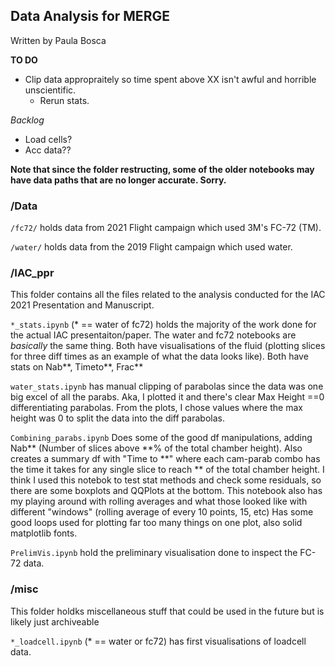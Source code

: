 ## Data Analysis for MERGE 
Written by Paula Bosca 



**TO DO**
- Clip data appropraitely so time spent above XX isn't awful and horrible unscientific. 
	- Rerun stats. 


*Backlog*
- Load cells? 
- Acc data??


**Note that since the folder restructing, some of the older notebooks may have data paths that are no longer accurate. Sorry.**

### /Data
`/fc72/` holds data from 2021 Flight campaign which used 3M's FC-72 (TM). 

`/water/` holds data from the 2019 Flight campaign which used water. 

### /IAC_ppr 
This folder contains all the files related to the analysis conducted for the IAC 2021 Presentation and Manuscript. 


`*_stats.ipynb` (* == water of fc72) holds the majority of the work done for the actual IAC presentaiton/paper. 
The water and fc72 notebooks are *basically* the same thing. 
Both have visualisations of the fluid (plotting slices for three diff times as an example of what the data looks like). 
Both have stats on Nab\*\*, Timeto\*\*, Frac\*\* 

`water_stats.ipynb` has manual clipping of parabolas since the data was one big excel of all the parabs. 
Aka, I plotted it and there's clear Max Height ==0 differentiating parabolas.
From the plots, I chose values where the max height was 0 to split the data into the diff parabolas. 


`Combining_parabs.ipynb` Does some of the good df manipulations, adding Nab\*\* (Number of slices above \*\*% of the total chamber height). 
Also creates a summary df with "Time to \*\*" where each cam-parab combo has the time it takes for any single slice to reach \*\* of the total chamber height. 
I think I used this notebok to test stat methods and check some residuals, so there are some boxplots and QQPlots at the bottom. 
This notebook also has my playing around with rolling averages and what those looked like with different "windows" (rolling average of every 10 points, 15, etc)
Has some good loops used for plotting far too many things on one plot, also solid matplotlib fonts. 

`PrelimVis.ipynb` hold the preliminary visualisation done to inspect the FC-72 data.


### /misc
This folder holdks miscellaneous stuff that could be used in the future but is likely just archiveable

`*_loadcell.ipynb` (* == water or fc72) has first visualisations of loadcell data. 

